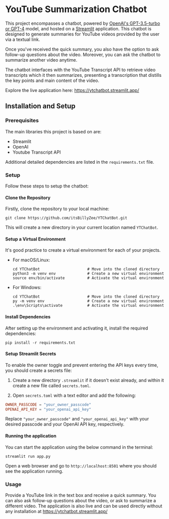 # YouTube Summarization Chatbot

This project encompasses a chatbot, powered by [OpenAI's GPT-3.5-turbo or GPT-4](https://platform.openai.com/) model, and hosted on a [Streamlit](https://streamlit.io/) application. This chatbot is designed to generate summaries for YouTube videos provided by the user via a textual link.

Once you've received the quick summary, you also have the option to ask follow-up questions about the video. Moreover, you can ask the chatbot to summarize another video anytime.

The chatbot interfaces with the YouTube Transcript API to retrieve video transcripts which it then summarizes, presenting a transcription that distills the key points and main content of the video.

Explore the live application here: https://ytchatbot.streamlit.app/

## Installation and Setup

### Prerequisites

The main libraries this project is based on are:

-  Streamlit
-  OpenAI
-  Youtube Transcript API

Additional detailed dependencies are listed in the `requirements.txt` file.

### Setup

Follow these steps to setup the chatbot:

#### Clone the Repository

Firstly, clone the repository to your local machine:

```shell
git clone https://github.com/itsBillyZee/YTChatBot.git
```

This will create a new directory in your current location named `YTChatBot`.

#### Setup a Virtual Environment 

It's good practice to create a virtual environment for each of your projects. 

-  For macOS/Linux:

    ```shell
    cd YTChatBot                     # Move into the cloned directory
    python3 -m venv env              # Create a new virtual environment
    source env/bin/activate          # Activate the virtual environment
    ```

-  For Windows:

    ```shell
    cd YTChatBot                     # Move into the cloned directory
    py -m venv env                   # Create a new virtual environment
    .\env\Scripts\activate           # Activate the virtual environment
    ```

#### Install Dependencies

After setting up the environment and activating it, install the required dependencies:

```shell
pip install -r requirements.txt
```

#### Setup Streamlit Secrets

To enable the owner toggle and prevent entering the API keys every time, you should create a secrets file:

1. Create a new directory `.streamlit` if it doesn't exist already, and within it create a new file called `secrets.toml`.

2. Open `secrets.toml` with a text editor and add the following:

```toml
OWNER_PASSCODE = "your_owner_passcode"
OPENAI_API_KEY = "your_openai_api_key"
```

Replace `"your_owner_passcode"` and `"your_openai_api_key"` with your desired passcode and your OpenAI API key, respectively.

#### Running the application

You can start the application using the below command in the terminal:

```shell
streamlit run app.py
```
Open a web browser and go to `http://localhost:8501` where you should see the application running.

### Usage

Provide a YouTube link in the text box and receive a quick summary. You can also ask follow-up questions about the video, or ask to summarize a different video. The application is also live and can be used directly without any installation at https://ytchatbot.streamlit.app/
